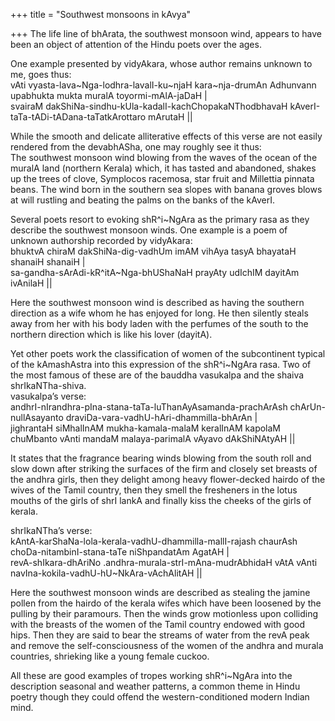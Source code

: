 +++
title = "Southwest monsoons in kAvya"

+++
The life line of bhArata, the southwest monsoon wind, appears to have
been an object of attention of the Hindu poets over the ages.

One example presented by vidyAkara, whose author remains unknown to me,
goes thus:  
vAti vyasta-lava\~Nga-lodhra-lavalI-ku\~njaH kara\~nja-drumAn Adhunvann
upabhukta mukta muralA toyormi-mAlA-jaDaH |  
svairaM dakShiNa-sindhu-kUla-kadalI-kachChopakaNThodbhavaH
kAverI-taTa-tADi-tADana-taTatkArottaro mArutaH ||

While the smooth and delicate alliterative effects of this verse are not
easily rendered from the devabhASha, one may roughly see it thus:  
The southwest monsoon wind blowing from the waves of the ocean of the
muralA land (northern Kerala) which,  it has tasted and abandoned,
 shakes up the trees of clove, Symplocos racemosa, star fruit and
Millettia pinnata beans. The wind born in the southern sea slopes with
banana groves blows at will rustling and beating the palms on the banks
of the kAverI.

Several poets resort to evoking shR^i\~NgAra as the primary rasa as they
describe the southwest monsoon winds. One example is a poem of unknown
authorship recorded by vidyAkara:  
bhuktvA chiraM dakShiNa-dig-vadhUm imAM vihAya tasyA bhayataH shanaiH
shanaiH |  
sa-gandha-sArAdi-kR^itA\~Nga-bhUShaNaH prayAty udIchIM dayitAm ivAnilaH
||

Here the southwest monsoon wind is described as having the southern
direction as a wife whom he has enjoyed for long. He then silently
steals away from her with his body laden with the perfumes of the south
to the northern direction which is like his lover (dayitA).

Yet other poets work the classification of women of the subcontinent
typical of the kAmashAstra into this expression of the shR^i\~NgAra
rasa. Two of the most famous of these are of the bauddha vasukalpa and
the shaiva shrIkaNTha-shiva.  
vasukalpa’s verse:  
andhrI-nIrandhra-pIna-stana-taTa-luThanAyAsamanda-prachArAsh
chArUn-nullAsayanto draviDa-vara-vadhU-hAri-dhammilla-bhArAn |  
jighrantaH siMhalInAM mukha-kamala-malaM keralInAM kapolaM chuMbanto
vAnti mandaM malaya-parimalA vAyavo dAkShiNAtyAH ||

It states that the fragrance bearing winds blowing from the south roll
and slow down after striking the surfaces of the firm and closely set
breasts of the andhra girls, then they delight among heavy flower-decked
hairdo of the wives of the Tamil country, then they smell the fresheners
in the lotus mouths of the girls of shrI lankA and finally kiss the
cheeks of the girls of kerala.

shrIkaNTha’s verse:  
kAntA-karShaNa-lola-kerala-vadhU-dhammilla-mallI-rajash chaurAsh
choDa-nitambinI-stana-taTe niShpandatAm AgatAH |  
revA-shIkara-dhAriNo .andhra-murala-strI-mAna-mudrAbhidaH vAtA vAnti
navIna-kokila-vadhU-hU\~NkAra-vAchAlitAH ||

Here the southwest monsoon winds are described as stealing the jamine
pollen from the hairdo of the kerala wifes which have been loosened by
the pulling by their paramours. Then the winds grow motionless upon
colliding with the breasts of the women of the Tamil country endowed
with good hips. Then they are said to bear the streams of water from the
revA peak and remove the self-consciousness of the women of the andhra
and murala countries, shrieking like a young female cuckoo.

All these are good examples of tropes working shR^i\~NgAra into the
description seasonal and weather patterns, a common theme in Hindu
poetry though they could offend the western-conditioned modern Indian
mind.
